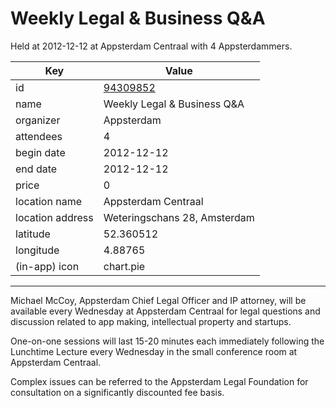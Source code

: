 # Weekly Legal & Business Q&A
Held at 2012-12-12 at Appsterdam Centraal with 4 Appsterdammers.
        
|Key|Value
|---|---|
|id|[94309852](https://www.meetup.com/appsterdam/events/94309852/)|
|name|Weekly Legal & Business Q&A|
|organizer|Appsterdam|
|attendees|4|
|begin date|2012-12-12|
|end date|2012-12-12|
|price|0|
|location name|Appsterdam Centraal|
|location address|Weteringschans 28, Amsterdam|
|latitude|52.360512|
|longitude|4.88765|
|(in-app) icon|chart.pie|

---

Michael McCoy, Appsterdam Chief Legal Officer and IP attorney, will be available every Wednesday at Appsterdam Centraal for legal questions and discussion related to app making, intellectual property and startups.

One-on-one sessions will last 15-20 minutes each immediately following the Lunchtime Lecture every Wednesday in the small conference room at Appsterdam Centraal.

Complex issues can be referred to the Appsterdam Legal Foundation for consultation on a significantly discounted fee basis.


